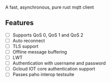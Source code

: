 A fast, asynchronous, pure rust mqtt client

## Features

- [ ] Supports QoS 0, QoS 1 and QoS 2
- [ ] Auto reconnect
- [ ] TLS support
- [ ] Offline message buffering
- [ ] LWT
- [ ] Authentication with username and password
- [ ] Gcloud IOT core authentication support
- [ ] Passes paho interop testsuite